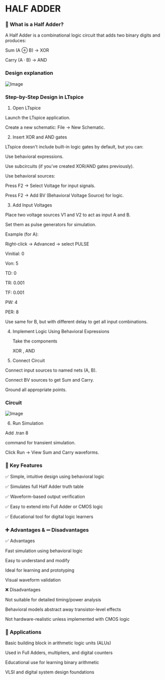 # HALF ADDER

### 🧠 What is a Half Adder?

A Half Adder is a combinational logic circuit that adds two binary digits and produces:

Sum (A ⊕ B) → XOR

Carry (A · B) → AND

### Design explanation

![Image](https://github.com/user-attachments/assets/f6a7cee3-c232-4dac-ae2b-5eab6a03641b)

### Step-by-Step Design in LTspice

1. Open LTspice
   
Launch the LTspice application.

Create a new schematic: File → New Schematic.

2. Insert XOR and AND gates
   
LTspice doesn't include built-in logic gates by default, but you can:

Use behavioral expressions.

Use subcircuits (if you’ve created XOR/AND gates previously).

Use behavioral sources:

Press F2 → Select Voltage for input signals.

Press F2 → Add BV (Behavioral Voltage Source) for logic.

3. Add Input Voltages
 
Place two voltage sources V1 and V2 to act as input A and B.

Set them as pulse generators for simulation.

Example (for A):

Right-click → Advanced → select PULSE

Vinitial: 0

Von: 5  

TD: 0  

TR: 0.001

TF: 0.001

PW: 4

PER: 8

Use same for B, but with different delay to get all input combinations.

4. Implement Logic Using Behavioral Expressions

   Take the components

   XOR , AND

6. Connect Circuit

   
Connect input sources to named nets (A, B).

Connect BV sources to get Sum and Carry.

Ground all appropriate points.

### Circuit 

![Image](https://github.com/user-attachments/assets/07a41c4d-782b-4ea1-856f-f5f893cfe182)

6. Run Simulation

Add .tran 8

 command for transient simulation.

Click Run → View Sum and Carry waveforms.

### 🧩 Key Features

✅ Simple, intuitive design using behavioral logic

✅ Simulates full Half Adder truth table

✅ Waveform-based output verification

✅ Easy to extend into Full Adder or CMOS logic

✅ Educational tool for digital logic learners

### ➕ Advantages & ➖ Disadvantages

✅ Advantages

Fast simulation using behavioral logic

Easy to understand and modify

Ideal for learning and prototyping

Visual waveform validation

❌ Disadvantages

Not suitable for detailed timing/power analysis

Behavioral models abstract away transistor-level effects

Not hardware-realistic unless implemented with CMOS logic

### 🚀 Applications

Basic building block in arithmetic logic units (ALUs)

Used in Full Adders, multipliers, and digital counters

Educational use for learning binary arithmetic

VLSI and digital system design foundations




